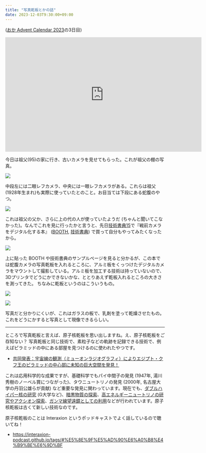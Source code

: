 ```yaml
---
title: "写真乾板とかの話"
date: 2023-12-03T9:30:00+09:00
---
```


([おか Advent Calendar 2023](https://adventar.org/calendars/9232)の3日目)

<div style="text-align: center;">
<iframe src="https://adventar.org/calendars/9232/embed" width="620" height="362" frameborder="0" loading="lazy"></iframe>
</div>

今日は祖父(95)の家に行き、古いカメラを見せてもらった。これが祖父の棚の写真。

<img class="en-media en-media-image" data-hash="51cdbbcef98616c993a5a2a31054828f" data-type="image/jpeg" data-url="https://www.evernote.com/shard/s13/sh/51e67eb7-bdf7-19bf-f06e-9870986fb200/jwhKugw0FcLmeXpo7fNPZSFyxfX5GqTkRSvTZlHtzFjmpGIbQooChcQLHA/res/6c6ed4e0-5690-c3ea-1653-f42a5880ee34" src="https://www.evernote.com/shard/s13/sh/51e67eb7-bdf7-19bf-f06e-9870986fb200/jwhKugw0FcLmeXpo7fNPZSFyxfX5GqTkRSvTZlHtzFjmpGIbQooChcQLHA/res/6c6ed4e0-5690-c3ea-1653-f42a5880ee34" data-yjs-hook="en-resource" data-reference="resource-1" data-filename="1000012276.jpg" data-filesize="5350367" data-timestamp="1701607729631" style="--en-naturalWidth:3072; --en-naturalHeight:4080;">

中段左には二眼レフカメラ、中央には一眼レフカメラがある。これらは祖父(1928年生まれ)も実際に使っていたとのこと。お目当ては下段にある蛇腹のやつ。

![](https://www.evernote.com/shard/s13/sh/51e67eb7-bdf7-19bf-f06e-9870986fb200/jwhKugw0FcLmeXpo7fNPZSFyxfX5GqTkRSvTZlHtzFjmpGIbQooChcQLHA/res/50de5209-552d-128b-c5b6-914b3cbf4334)

これは祖父の父か、さらに上の代の人が使っていたようだ (ちゃんと聞いてこなかった)。なんでこれを見に行ったかと言うと、先日[技術書典15](https://techbookfest.org/event/tbf15)で『戦前カメラをデジタル化する本』 ([BOOTH](https://booth.pm/ja/items/5004151), [技術書典](https://techbookfest.org/product/uQtucmc4mF1UpA3X4j9auU)) で買って自分もやってみたくなったから。

![](https://www.evernote.com/shard/s13/sh/51e67eb7-bdf7-19bf-f06e-9870986fb200/jwhKugw0FcLmeXpo7fNPZSFyxfX5GqTkRSvTZlHtzFjmpGIbQooChcQLHA/res/759b1966-1bbe-8e93-e92d-cf4326701ed9)

上に貼った BOOTH や技術書典のサンプルページを見ると分かるが、この本では蛇腹カメラの写真乾板を入れるところに、アルミ板をくっつけたデジタルカメラをマウントして撮影している。アルミ板を加工する技術は持っていないので、3Dプリンタでどうにかできないかな、ととりあえず乾板入れるところの大きさを測ってきた。
ちなみに乾板というのはこういうもの。

![](https://www.evernote.com/shard/s13/sh/51e67eb7-bdf7-19bf-f06e-9870986fb200/jwhKugw0FcLmeXpo7fNPZSFyxfX5GqTkRSvTZlHtzFjmpGIbQooChcQLHA/res/f37effb9-e062-080f-9617-407e1a7b7d15)

![](https://www.evernote.com/shard/s13/sh/51e67eb7-bdf7-19bf-f06e-9870986fb200/jwhKugw0FcLmeXpo7fNPZSFyxfX5GqTkRSvTZlHtzFjmpGIbQooChcQLHA/res/8b10a3fe-6a6c-bbd7-2a81-934389cda8de)

写真だと分かりにくいが、これはガラスの板で、乳剤を塗って乾燥させたもの。これをどうにかすると写真として現像できるらしい。

---

ところで写真乾板と言えば、原子核乾板を思い出しますね。え、原子核乾板をご存知ない？ 写真乾板と同じ技術で、素粒子などの軌跡を記録できる技術で、例えばピラミッドの中にある部屋を見つけるのに使われたやつです。

- [共同発表：宇宙線の観測（ミューオンラジオグラフィ）によりエジプト・クフ王のピラミッドの中心部に未知の巨大空間を発見！](https://www.jst.go.jp/pr/announce/20171106/index.html)

これは応用科学的な成果ですが、基礎科学でもパイ中間子の発見 (1947年, 湯川秀樹のノーベル賞につながった)、タウニュートリノの発見 (2000年, 名古屋大学の丹羽公雄らが貢献) など重要な発見に関わっています。現在でも、[ダブルハイパー核の研究](https://www1.gifu-u.ac.jp/~physics/Nakazawa/hypernuclei/) (G大学など)、[暗黒物質の探索](https://flab.phys.nagoya-u.ac.jp/2011/experiment/dm/newsdmref/)、[高エネルギーニュートリノの研究やアクシオン探索](https://faser.kek.jp/faser.html)、[ガンマ線望遠鏡としての利用](https://neweb.h.kobe-u.ac.jp/labo/aoki/graine.html)などが行われています。原子核乾板は古くて新しい技術なのです。

原子核乾板のことは Interaxion というポッドキャストでよく話しているので聴いてね！

- <https://interaxion-podcast.github.io/tags/#%E5%8E%9F%E5%AD%90%E6%A0%B8%E4%B9%BE%E6%9D%BF>
